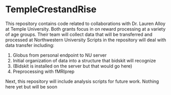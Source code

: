 # TempleCrestandRise

This repository contains code related to collaborations with Dr. Lauren Alloy at Temple University. Both grants focus in on reward processing at a variety of age groups. 
Their team will collect data that  will be transferred and processed at Northwestern University
Scripts in the repository will deal with data transfer including:
1. Globus from personal endpoint to NU server
2. Initial organization of data into a structure that bidskit will recognize
3. (Bidskit is installed on the server but that would go here)
4. Preprocessing  with fMRIprep

Next, this repository will include analysis scripts for future work. Nothing here yet but will be soon

